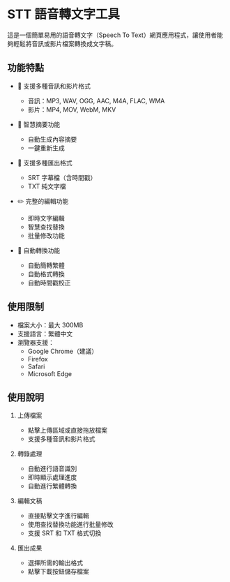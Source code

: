 # STT 語音轉文字工具

這是一個簡單易用的語音轉文字（Speech To Text）網頁應用程式，讓使用者能夠輕鬆將音訊或影片檔案轉換成文字稿。

## 功能特點

- 🎯 支援多種音訊和影片格式
  - 音訊：MP3, WAV, OGG, AAC, M4A, FLAC, WMA
  - 影片：MP4, MOV, WebM, MKV

- 📝 智慧摘要功能
  - 自動生成內容摘要
  - 一鍵重新生成

- 💾 支援多種匯出格式
  - SRT 字幕檔（含時間戳）
  - TXT 純文字檔

- ✏️ 完整的編輯功能
  - 即時文字編輯
  - 智慧查找替換
  - 批量修改功能

- 🔄 自動轉換功能
  - 自動簡轉繁體
  - 自動格式轉換
  - 自動時間戳校正

## 使用限制

- 檔案大小：最大 300MB
- 支援語言：繁體中文
- 瀏覽器支援：
  - Google Chrome（建議）
  - Firefox
  - Safari
  - Microsoft Edge

## 使用說明

1. 上傳檔案
   - 點擊上傳區域或直接拖放檔案
   - 支援多種音訊和影片格式

2. 轉錄處理
   - 自動進行語音識別
   - 即時顯示處理進度
   - 自動進行繁體轉換

3. 編輯文稿
   - 直接點擊文字進行編輯
   - 使用查找替換功能進行批量修改
   - 支援 SRT 和 TXT 格式切換

4. 匯出成果
   - 選擇所需的輸出格式
   - 點擊下載按鈕儲存檔案



